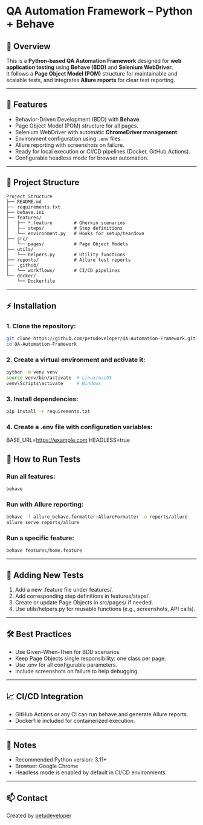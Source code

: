 ﻿# QA Automation Framework – Python + Behave

## 🌟 Overview
This is a **Python-based QA Automation Framework** designed for **web application testing** using **Behave (BDD)** and **Selenium WebDriver**.  
It follows a **Page Object Model (POM)** structure for maintainable and scalable tests, and integrates **Allure reports** for clear test reporting.

---

## 🧱 Features
- Behavior-Driven Development (BDD) with **Behave**.
- Page Object Model (POM) structure for all pages.
- Selenium WebDriver with automatic **ChromeDriver management**.
- Environment configuration using `.env` files.
- Allure reporting with screenshots on failure.
- Ready for local execution or CI/CD pipelines (Docker, GitHub Actions).
- Configurable headless mode for browser automation.

---

## 📂 Project Structure
```text
Project Structure
├── README.md
├── requirements.txt
├── behave.ini
├── features/
│   ├── *.feature        # Gherkin scenarios
│   ├── steps/           # Step definitions
│   └── environment.py   # Hooks for setup/teardown
├── src/
│   └── pages/           # Page Object Models
├── utils/
│   └── helpers.py       # Utility functions
├── reports/             # Allure test reports
├── .github/
│   └── workflows/       # CI/CD pipelines
└── docker/
    └── Dockerfile
```
---

## ⚡ Installation

### 1. **Clone the repository:**
```bash
git clone https://github.com/petudeveloper/QA-Automation-Framework.git
cd QA-Automation-Framework
```

### 2. **Create a virtual environment and activate it:**
```bash
python -m venv venv
source venv/bin/activate  # Linux/macOS
venv\Scripts\activate     # Windows
```

### 3. **Install dependencies:**
```bash
pip install -r requirements.txt
```

### 4. **Create a .env file with configuration variables:**
BASE_URL=https://example.com
HEADLESS=true

## 🚀 How to Run Tests
### Run all features:
```bash
behave
```

### Run with Allure reporting:
```bash
behave -f allure_behave.formatter:AllureFormatter -o reports/allure
allure serve reports/allure
```

### Run a specific feature:
```bash
behave features/home.feature
```

---

## 🧩 Adding New Tests

1. Add a new .feature file under features/.
2. Add corresponding step definitions in features/steps/.
3. Create or update Page Objects in src/pages/ if needed.
4. Use utils/helpers.py for reusable functions (e.g., screenshots, API calls).

---

## 🛠️ Best Practices

- Use Given-When-Then for BDD scenarios.
- Keep Page Objects single responsibility: one class per page.
- Use .env for all configurable parameters.
- Include screenshots on failure to help debugging.

---

## 📈 CI/CD Integration

- GitHub Actions or any CI can run behave and generate Allure reports.
- Dockerfile included for containerized execution.

---

## 📌 Notes

- Recommended Python version: 3.11+
- Browser: Google Chrome
- Headless mode is enabled by default in CI/CD environments.

---

## 📫 Contact
Created by [petudeveloper](https://github.com/petudeveloper)

